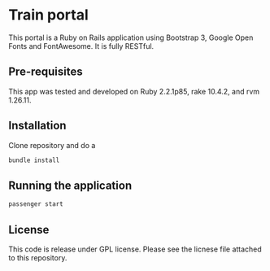 # Train portal

This portal is a Ruby on Rails application using Bootstrap 3, Google Open Fonts and FontAwesome.
It is fully RESTful.

## Pre-requisites

This app was tested and developed on Ruby 2.2.1p85, rake 10.4.2, and rvm 1.26.11.

## Installation

Clone repository and do a

```bash
bundle install
```

## Running the application

```bash
passenger start
```

## License

This code is release under GPL license. Please see the licnese file attached to this repository.
